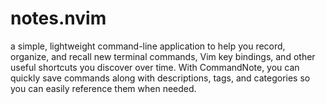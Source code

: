 # notes.nvim
a simple, lightweight command-line application to help you record, organize, and recall new terminal commands, Vim key bindings, and other useful shortcuts you discover over time. With CommandNote, you can quickly save commands along with descriptions, tags, and categories so you can easily reference them when needed.

